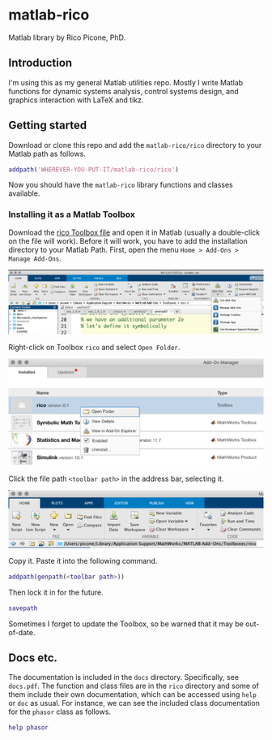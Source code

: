 # matlab-rico

Matlab library by Rico Picone, PhD.

## Introduction

I'm using this as my general Matlab utilities repo. Mostly I write Matlab functions for dynamic systems analysis, control systems design, and graphics interaction with LaTeX and tikz.

## Getting started

Download or clone this repo and add the `matlab-rico/rico` directory to your Matlab path as follows.

```matlab
addpath('WHEREVER-YOU-PUT-IT/matlab-rico/rico')
```

Now you should have the `matlab-rico` library functions and classes available.

### Installing it as a Matlab Toolbox

Download the [rico Toolbox file](https://github.com/ricopicone/matlab-rico/raw/master/rico.mltbx) and open it in Matlab (usually a double-click on the file will work). Before it will work, you have to add the installation directory to your Matlab Path. First, open the menu `Home > Add-Ons > Manage Add-Ons`.

![manage add-ons](images/manage-addons.png)

Right-click on Toolbox `rico` and select `Open Folder`.

![open toolbox directory](images/open-toolbox-directory.png)

Click the file path `<toolbar path>` in the address bar, selecting it. 

![copy-directory](images/copy-directory.png)

Copy it. Paste it into the following command.

```matlab
addpath(genpath(<toolbar path>))
```

Then lock it in for the future.

```matlab
savepath
```

Sometimes I forget to update the Toolbox, so be warned that it may be out-of-date.

## Docs etc.

The documentation is included in the `docs` directory. Specifically, see `docs.pdf`. The function and class files are in the `rico` directory and some of them include their own documentation, which can be accessed using `help` or `doc` as usual. For instance, we can see the included class documentation for the `phasor` class as follows.

```matlab
help phasor
```